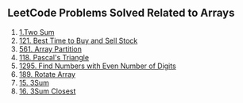 <h2>LeetCode Problems Solved Related to Arrays</h2>
<ol>
  <li><a href="https://leetcode.com/problems/two-sum/">1.Two Sum</a></li>
  <li><a href="https://leetcode.com/problems/best-time-to-buy-and-sell-stock/">121. Best Time to Buy and Sell Stock</a></li>
  <li><a href="https://leetcode.com/problems/array-partition/description/">561. Array Partition</a></li>
  <li><a href="https://leetcode.com/problems/pascals-triangle/description/">118. Pascal's Triangle</a></li>
  <li><a href="https://leetcode.com/problems/find-numbers-with-even-number-of-digits/">1295. Find Numbers with Even Number of Digits</a></li>
  <li><a href="https://leetcode.com/problems/rotate-array/">189. Rotate Array</a></li>
  <li><a href="https://leetcode.com/problems/3sum/">15. 3Sum</a></li>
  <li><a href="https://leetcode.com/problems/3sum-closest/">16. 3Sum Closest</a></li>
  </ol>
